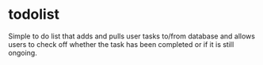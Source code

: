 # todolist
Simple to do list that adds and pulls user tasks to/from database and allows users to check off whether the task has been completed or 
if it is still ongoing.
